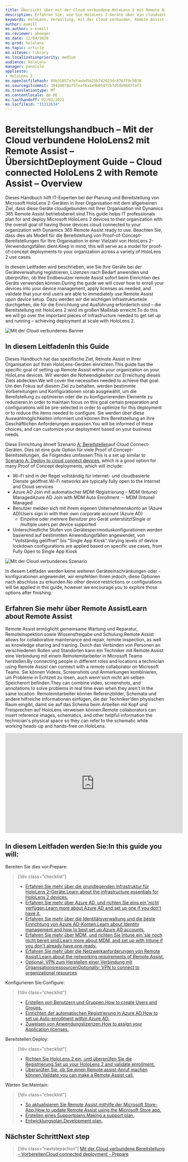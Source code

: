 ```yaml
---
title: Übersicht über mit der Cloud verbundene HoloLens 2 mit Remote Assist
description: Erfahren Sie, wie Sie HoloLens 2-Geräte über ein cloudverbundenes Netzwerk mit Dynamics 365 Remote Assist registrieren.
keywords: HoloLens, Verwaltung, mit der Cloud verbunden, Remote Assist, AAD, Azure AD, MDM, Verwaltung mobiler Geräte
author: evmill
ms.author: v-evmill
ms.reviewer: aboeger
ms.date: 12/04/2020
ms.prod: hololens
ms.topic: article
ms.sitesec: library
ms.localizationpriority: medium
audience: HoloLens
manager: yannisle
appliesto:
- HoloLens 2
ms.openlocfilehash: 69b31657a7efaebd5b25b742023dc8767f9c5038
ms.sourcegitcommit: 39424078a75feaf6a1e9b0547cb7d5de9847faf3
ms.translationtype: MT
ms.contentlocale: de-DE
ms.lasthandoff: 02/03/2021
ms.locfileid: "11312634"
---
```

# <span data-ttu-id="f601f-104">Bereitstellungshandbuch – Mit der Cloud verbundene HoloLens2 mit Remote Assist – Übersicht</span><span class="sxs-lookup"><span data-stu-id="f601f-104">Deployment Guide – Cloud connected HoloLens 2 with Remote Assist – Overview</span></span>

<span data-ttu-id="f601f-105">Dieses Handbuch hilft IT-Experten bei der Planung und Bereitstellung von Microsoft HoloLens 2-Geräten in ihrer Organisation mit dem allgemeinen Ziel, dass diese Geräte cloudgebunden mit Ihrer Organisation mit Dynamics 365 Remote Assist betriebsbereit sind.</span><span class="sxs-lookup"><span data-stu-id="f601f-105">This guide helps IT professionals plan for and deploy Microsoft HoloLens 2 devices to their organization with the overall goal of having those devices cloud connected to your organization with Dynamics 365 Remote Assist ready to use.</span></span> <span data-ttu-id="f601f-106">Beachten Sie, dass dies als Modell für die Bereitstellung von Proof-of-Concept-Bereitstellungen für Ihre Organisation in einer Vielzahl von HoloLens 2-Verwendungsfällen dient.</span><span class="sxs-lookup"><span data-stu-id="f601f-106">Keep in mind, this will serve as a model for proof-of-concept deployments to your organization across a variety of HoloLens 2 use cases.</span></span>

<span data-ttu-id="f601f-107">In diesem Leitfaden wird beschrieben, wie Sie Ihre Geräte bei der Geräteverwaltung registrieren, Lizenzen nach Bedarf anwenden und überprüfen, ob Ihre Endbenutzer remote Assist sofort beim Einrichten des Geräts verwenden können.</span><span class="sxs-lookup"><span data-stu-id="f601f-107">During the guide we will cover how to enroll your devices into your device management, apply licenses as needed, and validate that your end users are able to immediately use Remote Assist upon device setup.</span></span> <span data-ttu-id="f601f-108">Dazu werden wir die wichtigen Infrastrukturteile durchgehen, die für die Einrichtung und Ausführung erforderlich sind – die Bereitstellung mit HoloLens 2 wird im großen Maßstab erreicht.</span><span class="sxs-lookup"><span data-stu-id="f601f-108">To do this we will go over the important pieces of infrastructure needed to get set up and running – achieving deployment at scale with HoloLens 2.</span></span>

![Mit der Cloud verbundenes Banner](./images/cloud-connected-hololens-large.png)

## <span data-ttu-id="f601f-110">In diesem Leitfaden</span><span class="sxs-lookup"><span data-stu-id="f601f-110">In this Guide</span></span>

<span data-ttu-id="f601f-111">Dieses Handbuch hat das spezifische Ziel, Remote Assist in Ihrer Organisation auf Ihren HoloLens-Geräten einrichten.</span><span class="sxs-lookup"><span data-stu-id="f601f-111">This guide has the specific goal of setting up Remote Assist within your organization on your HoloLens devices.</span></span> <span data-ttu-id="f601f-112">Wir werden die Notwendigkeiten zur Erreichung dieses Ziels abdecken.</span><span class="sxs-lookup"><span data-stu-id="f601f-112">We will cover the necessities needed to achieve that goal.</span></span> <span data-ttu-id="f601f-113">Um den Fokus auf diesem Ziel zu behalten, werden bestimmte Vorbereitungen und Konfigurationen vorab ausgewählt, um die Bereitstellung zu optimieren oder die zu konfigurierenden Elemente zu reduzieren.</span><span class="sxs-lookup"><span data-stu-id="f601f-113">In order to maintain focus on this goal certain preparation and configurations will be pre-selected in order to optimize for this deployment or to reduce the items needed to configure.</span></span> <span data-ttu-id="f601f-114">Sie werden über diese Auswahlmöglichkeiten informiert und können Ihre Bereitstellung an Ihre Geschäftlichen Anforderungen anpassen.</span><span class="sxs-lookup"><span data-stu-id="f601f-114">You will be informed of these choices, and can customize your deployment based on your business needs.</span></span>

<span data-ttu-id="f601f-115">Diese Einrichtung ähnelt Szenario [A: Bereitstellen](https://docs.microsoft.com/hololens/common-scenarios#scenario-a)auf Cloud Connect-Geräten. Dies ist eine gute Option für viele Proof of Concept-Bereitstellungen, die Folgendes umfassen:</span><span class="sxs-lookup"><span data-stu-id="f601f-115">This is a set up similar to [Scenario A: Deploy to cloud connect devices](https://docs.microsoft.com/hololens/common-scenarios#scenario-a), which is a good option for many Proof of Concept deployments, which will include:</span></span>

- <span data-ttu-id="f601f-116">Wi-Fi sind in der Regel vollständig für internet- und cloudbasierte Dienste geöffnet.</span><span class="sxs-lookup"><span data-stu-id="f601f-116">Wi-Fi networks are typically fully open to the Internet and Cloud services</span></span>
- <span data-ttu-id="f601f-117">Azure AD Join mit automatischer MDM-Registrierung – MDM (Intune) Managed</span><span class="sxs-lookup"><span data-stu-id="f601f-117">Azure AD Join with MDM Auto Enrollment -- MDM (Intune) Managed</span></span>
- <span data-ttu-id="f601f-118">Benutzer melden sich mit ihrem eigenen Unternehmenskonto an (Azure AD)</span><span class="sxs-lookup"><span data-stu-id="f601f-118">Users sign in with their own corporate account (Azure AD)</span></span>
  - <span data-ttu-id="f601f-119">Einzelne oder mehrere Benutzer pro Gerät unterstützt</span><span class="sxs-lookup"><span data-stu-id="f601f-119">Single or multiple users per device supported</span></span>
- <span data-ttu-id="f601f-120">Unterschiedliche Stufen von Gerätesperrmoduskonfigurationen werden basierend auf bestimmten Anwendungsfällen angewendet, von "Vollständig geöffnet" bis "Single App Kiosk".</span><span class="sxs-lookup"><span data-stu-id="f601f-120">Varying levels of device lockdown configurations are applied based on specific use cases, from Fully Open to Single App Kiosk</span></span>

![Mit der Cloud verbundenes Szenario](./images/cloud-connected-guide-diagram.png)

<span data-ttu-id="f601f-122">In diesem Leitfaden werden keine weiteren Geräteeinschränkungen oder -konfigurationen angewendet, wir empfehlen Ihnen jedoch, diese Optionen nach abschluss zu erkunden.</span><span class="sxs-lookup"><span data-stu-id="f601f-122">No other device restrictions or configurations will be applied in this guide, however we encourage you to explore those options after finishing.</span></span>

## <span data-ttu-id="f601f-123">Erfahren Sie mehr über Remote Assist</span><span class="sxs-lookup"><span data-stu-id="f601f-123">Learn about Remote Assist</span></span>

<span data-ttu-id="f601f-124">Remote Assist ermöglicht gemeinsame Wartung und Reparatur, Remoteinspektion sowie Wissensfreigabe und Schulung.</span><span class="sxs-lookup"><span data-stu-id="f601f-124">Remote Assist allows for collaborative maintenance and repair, remote inspection, as well as knowledge sharing and training.</span></span> <span data-ttu-id="f601f-125">Durch das Verbinden von Personen an verschiedenen Rollen und Standorten kann ein Techniker mit Remote Assist eine Verbindung mit einem Remotemitarbeiter in Microsoft Teams herstellen.</span><span class="sxs-lookup"><span data-stu-id="f601f-125">By connecting people in different roles and locations a technician using Remote Assist can connect with a remote collaborator on Microsoft Teams.</span></span> <span data-ttu-id="f601f-126">Sie können Videos, Screenshots und Anmerkungen kombinieren, um Probleme in Echtzeit zu lösen, auch wenn&#39;sich nicht am selben Speicherort befinden.</span><span class="sxs-lookup"><span data-stu-id="f601f-126">They can combine video, screenshots, and annotations to solve problems in real time even when they aren&#39;t in the same location.</span></span> <span data-ttu-id="f601f-127">Remotemitarbeiter können Referenzbilder, Schemata und andere hilfreiche Informationen einfügen, die der Techniker&#39;den physischen Raum eingibt, damit sie auf das Schema beim Arbeiten mit Kopf und Freisprechen auf HoloLens verweisen können.</span><span class="sxs-lookup"><span data-stu-id="f601f-127">Remote collaborators can insert reference images, schematics, and other helpful information the technician&#39;s physical space so they can refer to the schematic while working heads-up and hands-free on HoloLens.</span></span>

<iframe width="560" height="315" src="https://www.youtube.com/embed/d3YT8j0yYl0" frameborder="0" allow="accelerometer; autoplay; clipboard-write; encrypted-media; gyroscope; picture-in-picture" allowfullscreen></iframe>

## <span data-ttu-id="f601f-128">In diesem Leitfaden werden Sie:</span><span class="sxs-lookup"><span data-stu-id="f601f-128">In this guide you will:</span></span>

<span data-ttu-id="f601f-129">Bereiten Sie dies vor:</span><span class="sxs-lookup"><span data-stu-id="f601f-129">Prepare:</span></span>

> [!div class="checklist"]
> - [<span data-ttu-id="f601f-130">Erfahren Sie mehr über die grundlegenden Infrastruktur für HoloLens 2-Geräte.</span><span class="sxs-lookup"><span data-stu-id="f601f-130">Learn about the infrastructure essentials for HoloLens 2 devices.</span></span>](hololens2-cloud-connected-prepare.md#infrastructure-essentials)
> - [<span data-ttu-id="f601f-131">Erfahren Sie mehr über Azure AD, und richten Sie eins ein,&#39;nicht verfügen.</span><span class="sxs-lookup"><span data-stu-id="f601f-131">Learn more about Azure AD and set up one if you don&#39;t have it.</span></span>](hololens2-cloud-connected-prepare.md#azure-active-directory)
> - [<span data-ttu-id="f601f-132">Erfahren Sie mehr über die Identitätsverwaltung und die beste Einrichtung von Azure AD-Konten.</span><span class="sxs-lookup"><span data-stu-id="f601f-132">Learn about Identity management and how to best set up Azure AD accounts.</span></span>](hololens2-cloud-connected-prepare.md#identity-management)
> - [<span data-ttu-id="f601f-133">Erfahren Sie mehr über MDM, und richten Sie Intune ein,&#39;sie noch nicht bereit sind.</span><span class="sxs-lookup"><span data-stu-id="f601f-133">Learn more about MDM, and set up with Intune if you don&#39;t already have one ready.</span></span>](hololens2-cloud-connected-prepare.md#mobile-device-management)
> - [<span data-ttu-id="f601f-134">Erfahren Sie mehr über die Netzwerkanforderungen von Remote Assist.</span><span class="sxs-lookup"><span data-stu-id="f601f-134">Learn about the networking requirements of Remote Assist.</span></span>](hololens2-cloud-connected-prepare.md#network)
> - [<span data-ttu-id="f601f-135">Optional: VPN zum Herstellen einer Verbindung mit Organisationsressourcen</span><span class="sxs-lookup"><span data-stu-id="f601f-135">Optionally: VPN to connect to organizational resources</span></span>](/hololens2-cloud-connected-prepare.md#optional-connect-your-hololens-to-vpn)

<span data-ttu-id="f601f-136">Konfigurieren Sie:</span><span class="sxs-lookup"><span data-stu-id="f601f-136">Configure:</span></span>

> [!div class="checklist"]
> - [<span data-ttu-id="f601f-137">Erstellen von Benutzern und Gruppen.</span><span class="sxs-lookup"><span data-stu-id="f601f-137">How to create Users and Groups.</span></span>](hololens2-cloud-connected-configure.md#azure-users-and-groups)
> - [<span data-ttu-id="f601f-138">Einrichten der automatischen Registrierung in Azure AD.</span><span class="sxs-lookup"><span data-stu-id="f601f-138">How to set up Auto-enrollment within Azure AD.</span></span>](hololens2-cloud-connected-configure.md#auto-enrollment-on-hololens-2)
> - [<span data-ttu-id="f601f-139">Zuweisen von Anwendungslizenzen.</span><span class="sxs-lookup"><span data-stu-id="f601f-139">How to assign your Application licenses.</span></span>](hololens2-cloud-connected-configure.md#application-licenses)

<span data-ttu-id="f601f-140">Bereitstellen:</span><span class="sxs-lookup"><span data-stu-id="f601f-140">Deploy:</span></span>

> [!div class="checklist"]
> - [<span data-ttu-id="f601f-141">Richten Sie HoloLens 2 ein, und überprüfen Sie die Registrierung.</span><span class="sxs-lookup"><span data-stu-id="f601f-141">Set up your HoloLens 2 and validate enrollment.</span></span>](hololens2-cloud-connected-deploy.md#enrollment-validation)
> - [<span data-ttu-id="f601f-142">Überprüfen Sie, ob Sie einen Remote assist-Anruf machen können.</span><span class="sxs-lookup"><span data-stu-id="f601f-142">Validate you can make a Remote Assist call.</span></span>](hololens2-cloud-connected-deploy.md#remote-assist-call-validation)

<span data-ttu-id="f601f-143">Warten Sie:</span><span class="sxs-lookup"><span data-stu-id="f601f-143">Maintain:</span></span>

> [!div class="checklist"]
> - [<span data-ttu-id="f601f-144">So aktualisieren Sie Remote Assist mithilfe der Microsoft Store-App.</span><span class="sxs-lookup"><span data-stu-id="f601f-144">How to update Remote Assist using the Microsoft Store app.</span></span>](hololens2-cloud-connected-maintain.md#updates)
> - [<span data-ttu-id="f601f-145">Erstellen eines Supportplans.</span><span class="sxs-lookup"><span data-stu-id="f601f-145">Making a support plan.</span></span>](hololens2-cloud-connected-maintain.md#support-plan)
> - [<span data-ttu-id="f601f-146">Entwicklungsplan.</span><span class="sxs-lookup"><span data-stu-id="f601f-146">Development plan.</span></span>](hololens2-cloud-connected-maintain.md#development-plan)

## <span data-ttu-id="f601f-147">Nächster Schritt</span><span class="sxs-lookup"><span data-stu-id="f601f-147">Next step</span></span>

> [!div class="nextstepaction"]
> [<span data-ttu-id="f601f-148">Mit der Cloud verbundene Bereitstellung – Vorbereiten</span><span class="sxs-lookup"><span data-stu-id="f601f-148">Cloud connected deployment - Prepare</span></span>](hololens2-cloud-connected-prepare.md)

